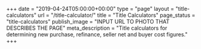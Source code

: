 +++
date = "2019-04-24T05:00:00+00:00"
type = "page"
layout = "title-calculators"
url = "/title-calculator/"
title = "Title Calculators"
page_status = "title-calculators"
publish_image = "INPUT URL TO PHOTO THAT DESCRIBES THE PAGE"
meta_description = "Title calculators for determining new purchase, refinance, seller net and buyer cost figures."
+++